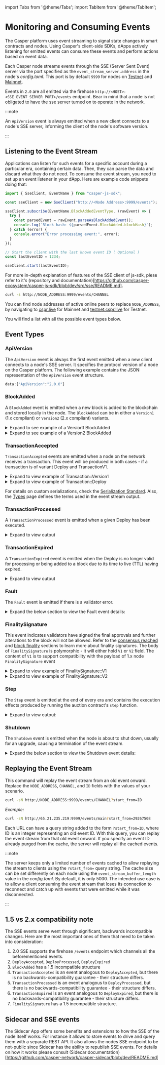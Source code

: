 import Tabs from '@theme/Tabs'; import TabItem from '@theme/TabItem';

# Monitoring and Consuming Events

The Casper platform uses event streaming to signal state changes in smart contracts and nodes. Using Casper's client-side SDKs, dApps actively listening for emitted events can consume these events and perform actions based on event data.

Each Casper node streams events through the SSE (Server Sent Event) server via the port specified as the `event_stream_server.address` in the node's _config.toml_. This port is by default `9999` for nodes on [Testnet](https://testnet.cspr.live/tools/peers) and [Mainnet](https://cspr.live/tools/peers).

Events in `2.0` are all emitted via the firehose `http://<HOST>:<SSE_EVENT_SERVER_PORT>/events` endpoint. Bear in mind that a node is not obligated to have the sse server turned on to operate in the network.

:::note

An `ApiVersion` event is always emitted when a new client connects to a node's SSE server, informing the client of the node's software version.

:::

## Listening to the Event Stream

Applications can listen for such events for a specific account during a particular era, containing certain data. Then, they can parse the data and discard what they do not need. To consume the event stream, you need to set up an event listener in your dApp. Here are example code snippets doing that:

<Tabs>

<TabItem value="js" label="JavaScript">

```javascript
import { SseClient, EventName } from "casper-js-sdk";

const sseClient = new SseClient("http://<Node Address>:9999/events");

sseClient.subscribe(EventName.BlockAddedEventType, (rawEvent) => {
  try {
    const parsedEvent = rawEvent.parseAsBlockAddedEvent();
    console.log(`Block hash: ${parsedEvent.BlockAdded.blockHash}`);
  } catch (error) {
    console.error("Error processing event:", error);
  }
});

// Start the client with the last known event ID ( Optional )
const lastEventID = 1234;

sseClient.start(lastEventID);
```

For more in-depth explanation of features of the SSE client of js-sdk, plese refer to it's (repository and documentation)[https://github.com/casper-ecosystem/casper-js-sdk/blob/dev/src/sse/README.md].
</TabItem>

<TabItem value="curl" label="cURL">

```bash
curl -s http://NODE_ADDRESS:9999/events/CHANNEL
```

</TabItem>

</Tabs>

You can find node addresses of active online peers to replace `NODE_ADDRESS`, by navigating to [cspr.live](https://cspr.live/tools/peers) for Mainnet and [testnet.cspr.live](https://testnet.cspr.live/tools/peers) for Testnet.

You will find a list with all the possible event types below.

## Event Types

### ApiVersion

The `ApiVersion` event is always the first event emitted when a new client connects to a node's SSE server. It specifies the protocol version of a node on the Casper platform. The following example contains the JSON representation of the `ApiVersion` event structure.

```bash
data:{"ApiVersion":"2.0.0"}
```

### BlockAdded

A `BlockAdded` event is emitted when a new block is added to the blockchain and stored locally in the node. The `BlockAdded` can be in either a `Version1` (1.x compliant) or `Version2` (2.x compliant) variants.

<details>
<summary>Expand to see example of a Version1 BlockAdded</summary>

```json
{
  "BlockAdded": {
    "block_hash": "9571b9b27dacbed06e048cb656829128e4cab06a45ffe84a5ffff88f919f99b1",
    "block": {
      "Version1": {
        "hash": "4fb7be0031f4dc0d107061065c603d79d3691c37f769e9e3285c73357ae952fa",
        "header": {
          "parent_hash": "50fdb9b02e429283ef1ff94c5317185a081eaf56a163f4de0f581eefe999e7b7",
          "state_root_hash": "ec741f31e84de97db9a1f8d3ed1c48f5448656970a59f9b2267430124ab93fb1",
          "body_hash": "7a38b4cf9fb5b1ad88724e67a16ae92fc1b76f8647b8aab0585c683ba3008a2f",
          "random_bit": true,
          "accumulated_seed": "f6167f91fe62d37fb601cb17dd7ec822f49a31c3da10ff8def194a8d118c4389",
          "era_end": null,
          "timestamp": "2025-04-28T10:12:51.985Z",
          "era_id": 100,
          "height": 555,
          "protocol_version": "2.0.0"
        },
        "body": {
          "proposer": "02027ee0d7fdab27eeab089f292d64d78af865c8e79800f9b376e6ce68a3d5f41f5f",
          "deploy_hashes": [
            "040dd42480760133c25ca33b394395c115090f40577c4792cc3c58c5c7c812fb",
            "3f9f0f42b4e548693598e7b0ecd969ae7851087c66e6c9733161ad137d75fddf",
            "8dadb644ca8d6e5678a619c14c7994b832a2d5cfbc222f0ddae6f18ccc61f3f6"
          ],
          "transfer_hashes": []
        }
      }
    }
  }
}
```

- [block_hash](../concepts/serialization/structures.md#block-hash) - The cryptographic hash that identifies a block.
- [block](../concepts/serialization/structures.md#serialization-standard-block) - The JSON representation of the block.

</details>

<details>
<summary>Expand to see example of a Version2 BlockAdded</summary>

```json
{
  "BlockAdded": {
    "block_hash": "290eb1ecd5c4e8bda94dae647fb9c21aeb531fe817467abb60f7c12be6a672eb",
    "block": {
      "Version2": {
        "hash": "290eb1ecd5c4e8bda94dae647fb9c21aeb531fe817467abb60f7c12be6a672eb",
        "header": {
          "parent_hash": "3236c683ec5f220c1936a25a0be96b976cfbe784f06d2319933b432f2a1fe1eb",
          "state_root_hash": "89ba71746096011be36cda29fdf1d1bd8067af51a0ea7eaf65e90666a35bcbf6",
          "body_hash": "11b6c10321aea27c2fc4d292f570a93b32488759c16cf9ee22e747c35c3873fc",
          "random_bit": true,
          "accumulated_seed": "e376199ca38015a57760e9431fc6723e9500ab3f18c93a26830b5b4ccc9f6a29",
          "era_end": null,
          "timestamp": "2025-04-28T10:12:52.090Z",
          "era_id": 246749,
          "height": 2467498,
          "protocol_version": "1.0.0",
          "proposer": "0203c5ecdb1ad56b65cbc7dbbf99ea492e7566a6b2259191f9ab604c58b19d2a01f3",
          "current_gas_price": 1,
          "last_switch_block_hash": "0808080808080808080808080808080808080808080808080808080808080808"
        },
        "body": {
          "transactions": {
            "0": [],
            "1": [
              {
                "Version1": "1f3b12822cfa6ef26d8f1e369ffbab37fa0e963385d124db5ab09ba22d2ec452"
              },
              {
                "Version1": "a13c6a737a926562a02e88f62bf84c3811f2fe20bcc6a9b1454802640dfc730d"
              }
            ],
            "2": [],
            "3": [
              {
                "Deploy": "5825b4fcdb6e180bd80f83d743910b16e6217dd4e74d1147ac0eb656214ab5d4"
              },
              {
                "Deploy": "e83a459beef99015de50e3c33ba0acbe658aea8f0b72f0f55599889dc3025b68"
              }
            ],
            "4": [],
            "5": []
          },
          "rewarded_signatures": []
        }
      }
    }
  }
}
```

- [block_hash](../concepts/serialization/structures.md#block-hash) - The cryptographic hash that identifies a block.
- [block](../concepts/serialization/structures.md#serialization-standard-block) - The JSON representation of the block.

</details>

### TransactionAccepted

`TransactionAccepted` events are emitted when a node on the network receives a transaction. This event will be produced in both cases - if a transaction is of variant Deploy and TransactionV1.

<details>
<summary>Expand to view example of Transaction::Version1</summary>

```json
{
  "TransactionAccepted": {
    "Version1": {
      "hash": "942785a412289a5aaffdb01d58ee91478bb0cc6b68646519531f4e859ed80566",
      "payload": {
        "initiator_addr": {
          "PublicKey": "02020707086bf373174af44dd96ff43cf73ee4ed01d5a563c97926d880acfda55476"
        },
        "timestamp": "2020-08-07T01:30:31.750Z",
        "ttl": "1h 56m 52s 389ms",
        "chain_name": "xyz",
        "pricing_mode": {
          "Fixed": {
            "additional_computation_factor": 0,
            "gas_price_tolerance": 5
          }
        },
        "fields": {
          "args": {
            "Named": [
              [
                "delegator",
                {
                  "cl_type": "PublicKey",
                  "bytes": "01714f5b526d0ce966b0c7d7a6a7eda7fb5b8b10e8b0b18cfe085e8fe7abc0ab66",
                  "parsed": "01714f5b526d0ce966b0c7d7a6a7eda7fb5b8b10e8b0b18cfe085e8fe7abc0ab66"
                }
              ],
              [
                "validator",
                {
                  "cl_type": "PublicKey",
                  "bytes": "01fb60a66cdb914e7448b48213d247edacadc1b17cb2180fbc432460f2fcce497f",
                  "parsed": "01fb60a66cdb914e7448b48213d247edacadc1b17cb2180fbc432460f2fcce497f"
                }
              ],
              [
                "amount",
                {
                  "cl_type": "U512",
                  "bytes": "088063df0de89d7c06",
                  "parsed": "467422081330406272"
                }
              ]
            ]
          },
          "entry_point": "Undelegate",
          "scheduling": "Standard",
          "target": "Native"
        }
      },
      "approvals": [
        {
          "signer": "02020707086bf373174af44dd96ff43cf73ee4ed01d5a563c97926d880acfda55476",
          "signature": "02b049620953b7f2b828d8e435d37608e7b4dfe203056016a66228b0ffd933d1861dcbeeceab8cfc457a381ce4763734bf3cd1ecb912033a3c340c657d436ebe50"
        }
      ]
    }
  }
}
```

- [Version1.hash](../concepts/serialization/hash-types.md) - The blake2b hash of the Transaction.
- [Version1.payload](../concepts/serialization/serialization-standard.md#serialization-standard-account) - Internal data of the Version1 Transaction.
- [Version1.approvals](../concepts/serialization/types_chain.md#approval) - The signer's hexadecimal-encoded public key and signature.

</details>

<details>
<summary>Expand to view example of Transaction::Deploy</summary>

```json
{
  "TransactionAccepted": {
    "Deploy": {
      "hash": "916ab2344cdf29581221d9ff6b9947b683f955b4687455cd8a0f6f63d33b36f6",
      "header": {
        "account": "01800075cc557e3270b686784b2ea3a45bf6e6a7f88f9cc3d17a9c60c96ff16dbd",
        "timestamp": "2020-08-07T01:20:22.509Z",
        "ttl": "4m 12s",
        "gas_price": 22,
        "body_hash": "bc45450393b656a1fb3ee570f0345116dbc5ff1c18a9825955d2387cf62142b5",
        "dependencies": [],
        "chain_name": "casper-example"
      },
      "payment": {
        "StoredContractByName": {
          "name": "casper-example",
          "entry_point": "example-entry-point",
          "args": [
            [
              "amount",
              {
                "cl_type": "U512",
                "bytes": "0400f90295",
                "parsed": "2500000000"
              }
            ]
          ]
        }
      },
      "session": {
        "ModuleBytes": {
          "module_bytes": "6f49f3fc98c1514dd815ddef8ef20de772e72a3f523f562b8b47369e1d5cb4462f7644f8dab833228262b7ce4cbf42554edf98a0e4cc24aa1e77cd76506b922c7d281ffd0769f18e29e0080972b7036468463dde97cf73c11e3f86aa924fbe",
          "args": [
            [
              "l2w4NZKZvxezK52Xb3I6",
              {
                "cl_type": { "List": "U8" },
                "bytes": "05000000f72c275005",
                "parsed": [247, 44, 39, 80, 5]
              }
            ]
          ]
        }
      },
      "approvals": [
        {
          "signer": "01800075cc557e3270b686784b2ea3a45bf6e6a7f88f9cc3d17a9c60c96ff16dbd",
          "signature": "016a1ae5c57d233baec536920a9c4dcf712f32456d07b3a5e669f624ffdd2281e9438780a73fca2fed154e9028b2d9fae118298457d03b232250a3cdbd71625603"
        }
      ]
    }
  }
}
```

- [Deploy.hash](../concepts/serialization/structures.md#deploy-hash) - The blake2b hash of the Deploy.
- [Deploy.body_hash](../concepts/serialization/hash-types.md) - The blake2b hash of the Deploy body.
- [Deploy.session](./developers/writing-onchain-code/contract-hash-vs-package-hash.md#what-is-session-code) - The session logic defining the Deploy's functionality.
- [Deploy.approvals](../json-rpc/types_chain.md#approval) - The signer's hexadecimal-encoded public key and signature.

</details>

For details on custom serializations, check the [Serialization Standard](../../concepts/serialization-standard.md). Also, the [Types](../json-rpc/types_chain.md) page defines the terms used in the event stream output.

### TransactionProcessed

A `TransactionProcessed` event is emitted when a given Deploy has been executed.

<details>
<summary>Expand to view output</summary>

```json
{
  "TransactionProcessed": {
    "transaction_hash": {
      "Version1": "25329c14a4f9307830f2b4b6b529b0c3fd618dec65af7456ad9f9e2c7ba1ff4a"
    },
    "initiator_addr": {
      "PublicKey": "02024e2b994a52bcf4c0cc112512c4be04853c4e824203a8e627c107a8d595707801"
    },
    "timestamp": "2020-08-07T01:30:33.119Z",
    "ttl": "54m 11s 767ms",
    "block_hash": "315210f005e7d2d7130004f0178c29cf7e4718d8b642f3f832a35a028ed094cf",
    "execution_result": {
      "Version1": {
        "Success": {
          "effect": {
            "operations": [],
            "transforms": [
              {
                "key": "12730438218135504636",
                "transform": {
                  "AddUInt256": "16420226327505839383"
                }
              },
              {
                "key": "10696215255214620472",
                "transform": {
                  "AddUInt256": "14018730981435988852"
                }
              },
              {
                "key": "15638241704090226222",
                "transform": {
                  "AddUInt256": "2486508393436959391"
                }
              }
            ]
          },
          "transfers": [],
          "cost": "2379796918402242989"
        }
      }
    },
    "messages": [
      {
        "entity_addr": "entity-contract-a8648307789543cbf38afb24c970844e755654d462a25624edd775219d0cdacf",
        "message": {
          "String": "Sax8BEJtXE6vRPXMqOruOhyDxar7N70OeiyPVtfYqiOVNzvHThJwennWwoOs3HHd"
        },
        "topic_name": "PTgw4HZ6CPRhYmSSBbXsI0rnMOcQXgrr",
        "topic_name_hash": "54a3c9afacf3d475ed69af9de5d4f5496798af12d914aa7f5f8b5cec9935096f",
        "topic_index": 4003932854,
        "block_index": 2261021254199878090
      }
    ]
  }
}
```

- [transaction_hash](../concepts/serialization/structures.md#transaction-hash) - The cryptographic hash of a Deploy.
- [initiator_addr](../concepts/serialization/types.md#initiatoraddr) - Representation of the address that initiated this transaction.
- [timestamp](../concepts/serialization/types.md#timestamp) - A timestamp type representing a concrete moment in time.
- [block_hash](../concepts/serialization/structures.md#block-hash) - A cryptographic hash identifying a Block.
- [execution_result](../concepts/serialization/types.md#execution-result) - The execution status of the transaction. It is a polymorphic type that can be either `Deploy` or `Version1`.

</details>

### TransactionExpired

A `TransactionExpired` event is emitted when the Deploy is no longer valid for processing or being added to a block due to its time to live (TTL) having expired.

<details>
<summary>Expand to view output</summary>

```json
{
  "TransactionExpired": {
    "transaction_hash": {
      "Version1": "fa1bf753a9b361316531f691db06e0798e4cb29e70724e2c7bf8619b8066be8c"
    }
  }
}
```

- [transaction_hash](../concepts/serialization/types.md#transactionhash) - The cryptographic hash of a Transaction.

</details>

### Fault

The `Fault` event is emitted if there is a validator error.

<details>
<summary>Expand the below section to view the Fault event details:</summary>

```json
{
  "Fault": {
    "era_id": 4591448806312642600,
    "public_key": "013da85eb06279da42e28530e1116be04bfd2aa25ed8d63401ebff4d9153a609a9",
    "timestamp": "2023-01-01T01:26:58.364Z"
  }
}
```

- [era_id](../concepts/serialization/types.md#eraid) - A period of time during which the validator set does not change.
- [public_key](../concepts/serialization/types.md#publickey) - The hexadecimal-encoded public key of the validator that caused the fault.
- [timestamp](../concepts/serialization/types.md#timestamp) - A timestamp representing the moment the validator faulted.

</details>

### FinalitySignature

This event indicates validators have signed the final approvals and further alterations to the block will not be allowed. Refer to the [consensus reached](../concepts/transactions-and-transaction-lifecycle.md#consensus-reached) and [block finality](../concepts/glossary/B.md#block-finality) sections to learn more about finality signatures. The body of `FinalitySignature` is polymorphic - it will either hold `V1` or `V2` field. The content of `V1` is to support compatibility with the payload of 1.x node `FinalitySignature` event

<details>
<summary>Expand to view example of FinalitySignature::V1</summary>

```json
{
  "FinalitySignature": {
    "V1": {
      "block_hash": "92be2255d4d47cc236b037b761ee1d2a92b94c5bbac12e43982b1a8736dad97a",
      "era_id": 878101,
      "signature": "02f9c63d28dc1ffb6555de629358d9e784e73f612a7a78bc918b2e7a5e0a67b195162d6606f01069aa2f23e1198268b15e483b0b63a29746f56205d977a0aedf26",
      "public_key": "020355c10a87a7fa97ca0b9b4dad262d8eed977a25e2c4a9dcb85bd954476b496d6f"
    }
  }
}
```

- [block_hash](../concepts/serialization/structures.md#block-hash) - A cryptographic hash identifying a Block.
- [era_id](../concepts/serialization/types.md#eraid) - A period of time during which the validator set does not change.
- [signature](../concepts/serialization/types.md#signature) - Serialized bytes representing the validator's signature.
- [public_key](../concepts/serialization/types.md#publickey) - The hexadecimal-encoded public key of the validator.

</details>

<details>
<summary>Expand to view example of FinalitySignature::V2</summary>

```json
{
  "FinalitySignature": {
    "V2": {
      "block_hash": "75420adf11cc23a52fd45a9a843cce770ce0e7056dd37943584625d97cdac31c",
      "block_height": 15850176021194416983,
      "era_id": 724437,
      "chain_name_hash": "63803374d60b19e25baa34d306a74c19fc09866df48d9dd5a4e645b7cb26026c",
      "signature": "015b88427cffd2d7d58833d09378323d65dec72e2e0a8a9c53991024c53a0bebfe836bcf233f4233bcf63f22f3025b68efb2b00226700bc5d49293cce3a98edc00",
      "public_key": "01a792c3e2db14a130676d2498f70acf15e33aa22945d9b300f3f35021acaeb3cf"
    }
  }
}
```

- [block_hash](../concepts/serialization/structures.md#block-hash) - A cryptographic hash identifying a Block.
- [block_height](../concepts/serialization/primitives.md#clvalue-numeric) - A cryptographic hash identifying a Block.
- [era_id](../concepts/serialization/types.md#eraid) - A period of time during which the validator set does not change.
- [signature](../concepts/serialization/types.md#signature) - Serialized bytes representing the validator's signature.
- [public_key](../concepts/serialization/types.md#publickey) - The hexadecimal-encoded public key of the validator.

</details>

### Step

The `Step` event is emitted at the end of every era and contains the execution effects produced by running the auction contract's `step` function.

<details>
<summary>Expand to view output:</summary>

```json
{
  "Step": {
    "era_id": 1245,
    "execution_effects": [
      {
        "key": "account-hash-0909090909090909090909090909090909090909090909090909090909090909",
        "kind": "Identity"
      },
      {
        "key": "withdraw-0909090909090909090909090909090909090909090909090909090909090909",
        "kind": {
          "AddInt32": 543
        }
      }
    ]
  }
}
```

- [era_id](../concepts/serialization/types.md#eraid) - A period of time during which the validator set does not change.
- [execution_effect](../concepts/serialization/types.md#effects) - The journal of execution effects.

</details>

### Shutdown

The `Shutdown` event is emitted when the node is about to shut down, usually for an upgrade, causing a termination of the event stream.

<details>
<summary>Expand the below section to view the Shutdown event details:</summary>

```bash
"Shutdown"
```

- Shutdown - The "Shutdown" text notifies the event listener that a shutdown will occur.

</details>

## Replaying the Event Stream

This command will replay the event stream from an old event onward. Replace the `NODE_ADDRESS`, `CHANNEL`, and `ID` fields with the values of your scenario.

<Tabs>

<TabItem value="curl" label="cURL">

```bash
curl -sN http://NODE_ADDRESS:9999/events/CHANNEL?start_from=ID
```

_Example:_

```bash
curl -sN http://65.21.235.219:9999/events/main?start_from=29267508
```

</TabItem>

</Tabs>

Each URL can have a query string added to the form `?start_from=ID`, where ID is an integer representing an old event ID. With this query, you can replay the event stream from that old event onward. If you specify an event ID already purged from the cache, the server will replay all the cached events.

:::note

The server keeps only a limited number of events cached to allow replaying the stream to clients using the `?start_from=` query string. The cache size can be set differently on each node using the `event_stream_buffer_length` value in the _config.toml_. By default, it is only 5000.
The intended use case is to allow a client consuming the event stream that loses its connection to reconnect and catch up with events that were emitted while it was disconnected.

:::

## 1.5 vs 2.x compatibility note

The SSE events serve went through significant, backwards incompatible changes. Here are the most important ones of them that need to be taken into consideration:

1. 2.0 SSE supports the firehose `/events` endpoint which channels all the beforementioned events.
1. `DeployAccepted`, `DeployProcessed`, `DeployExpired`
1. `BlockAdded` has a 1.5 incompatible structure
1. `TransactionAccepted` is an event analogous to `DeployAccepted`, but there is no backwards-compatibility guarantee - their structure differs.
1. `TransactionProcessed` is an event analogous to `DeployProcessed`, but there is no backwards-compatibility guarantee - their structure differs.
1. `TransactionExpired` is an event analogous to `DeployExpired`, but there is no backwards-compatibility guarantee - their structure differs.
1. `FinalitySignature` has a 1.5 incompatible structure.

## Sidecar and SSE events

The Sidecar App offers some benefits and extensions to how the SSE of the node itself works. For instance it allows to store events to drive and query them with a separate REST API. It also allows the nodes SSE endpoint to be not-public since Sidecar has the ability to republish SSE events. For details on how it works please consult (Sidecar documentation)[https://github.com/casper-network/casper-sidecar/blob/dev/README.md]
